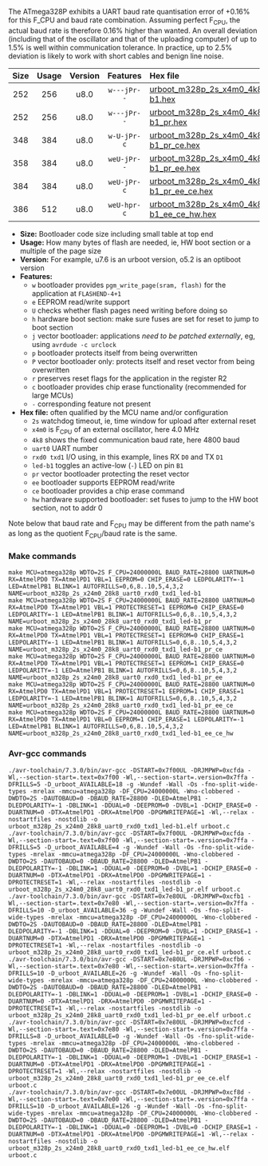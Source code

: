 The ATmega328P exhibits a UART baud rate quantisation error of +0.16% for this F_CPU and baud rate combination. Assuming perfect F<sub>CPU</sub>, the actual baud rate is therefore 0.16% higher than wanted. An overall deviation (including that of the oscillator and that of the uploading computer) of up to 1.5% is well within communication tolerance. In practice, up to 2.5% deviation is likely to work with short cables and benign line noise.

|Size|Usage|Version|Features|Hex file|
|:-:|:-:|:-:|:-:|:--|
|252|256|u8.0|`w---jPr--`|[urboot_m328p_2s_x4m0_4k8_uart0_rxd0_txd1_led-b1.hex](https://raw.githubusercontent.com/stefanrueger/urboot.hex/main/mcus/atmega328p/watchdog_2_s/external_oscillator_x/%2B4m000000_hz/%2B%2B%2B4k8_baud/uart0_rxd0_txd1/led-b1/urboot_m328p_2s_x4m0_4k8_uart0_rxd0_txd1_led-b1.hex)|
|252|256|u8.0|`w---jPr--`|[urboot_m328p_2s_x4m0_4k8_uart0_rxd0_txd1_led-b1_pr.hex](https://raw.githubusercontent.com/stefanrueger/urboot.hex/main/mcus/atmega328p/watchdog_2_s/external_oscillator_x/%2B4m000000_hz/%2B%2B%2B4k8_baud/uart0_rxd0_txd1/led-b1/urboot_m328p_2s_x4m0_4k8_uart0_rxd0_txd1_led-b1_pr.hex)|
|348|384|u8.0|`w-U-jPr-c`|[urboot_m328p_2s_x4m0_4k8_uart0_rxd0_txd1_led-b1_pr_ce.hex](https://raw.githubusercontent.com/stefanrueger/urboot.hex/main/mcus/atmega328p/watchdog_2_s/external_oscillator_x/%2B4m000000_hz/%2B%2B%2B4k8_baud/uart0_rxd0_txd1/led-b1/urboot_m328p_2s_x4m0_4k8_uart0_rxd0_txd1_led-b1_pr_ce.hex)|
|358|384|u8.0|`weU-jPr--`|[urboot_m328p_2s_x4m0_4k8_uart0_rxd0_txd1_led-b1_pr_ee.hex](https://raw.githubusercontent.com/stefanrueger/urboot.hex/main/mcus/atmega328p/watchdog_2_s/external_oscillator_x/%2B4m000000_hz/%2B%2B%2B4k8_baud/uart0_rxd0_txd1/led-b1/urboot_m328p_2s_x4m0_4k8_uart0_rxd0_txd1_led-b1_pr_ee.hex)|
|384|384|u8.0|`weU-jPr-c`|[urboot_m328p_2s_x4m0_4k8_uart0_rxd0_txd1_led-b1_pr_ee_ce.hex](https://raw.githubusercontent.com/stefanrueger/urboot.hex/main/mcus/atmega328p/watchdog_2_s/external_oscillator_x/%2B4m000000_hz/%2B%2B%2B4k8_baud/uart0_rxd0_txd1/led-b1/urboot_m328p_2s_x4m0_4k8_uart0_rxd0_txd1_led-b1_pr_ee_ce.hex)|
|386|512|u8.0|`weU-hpr-c`|[urboot_m328p_2s_x4m0_4k8_uart0_rxd0_txd1_led-b1_ee_ce_hw.hex](https://raw.githubusercontent.com/stefanrueger/urboot.hex/main/mcus/atmega328p/watchdog_2_s/external_oscillator_x/%2B4m000000_hz/%2B%2B%2B4k8_baud/uart0_rxd0_txd1/led-b1/urboot_m328p_2s_x4m0_4k8_uart0_rxd0_txd1_led-b1_ee_ce_hw.hex)|

- **Size:** Bootloader code size including small table at top end
- **Usage:** How many bytes of flash are needed, ie, HW boot section or a multiple of the page size
- **Version:** For example, u7.6 is an urboot version, o5.2 is an optiboot version
- **Features:**
  + `w` bootloader provides `pgm_write_page(sram, flash)` for the application at `FLASHEND-4+1`
  + `e` EEPROM read/write support
  + `U` checks whether flash pages need writing before doing so
  + `h` hardware boot section: make sure fuses are set for reset to jump to boot section
  + `j` vector bootloader: applications *need to be patched externally*, eg, using `avrdude -c urclock`
  + `p` bootloader protects itself from being overwritten
  + `P` vector bootloader only: protects itself and reset vector from being overwritten
  + `r` preserves reset flags for the application in the register R2
  + `c` bootloader provides chip erase functionality (recommended for large MCUs)
  + `-` corresponding feature not present
- **Hex file:** often qualified by the MCU name and/or configuration
  + `2s` watchdog timeout, ie, time window for upload after external reset
  + `x4m0` is F<sub>CPU</sub> of an external oscillator, here 4.0 MHz
  + `4k8` shows the fixed communication baud rate, here 4800 baud
  + `uart0` UART number
  + `rxd0 txd1` I/O using, in this example, lines RX `D0` and TX `D1`
  + `led-b1` toggles an active-low (`-`) LED on pin `B1`
  + `pr` vector bootloader protecting the reset vector
  + `ee` bootloader supports EEPROM read/write
  + `ce` bootloader provides a chip erase command
  + `hw` hardware supported bootloader: set fuses to jump to the HW boot section, not to addr 0


Note below that baud rate and F<sub>CPU</sub> may be different from the path name's as long as the quotient F<sub>CPU</sub>/baud rate is the same.

### Make commands
```
make MCU=atmega328p WDTO=2S F_CPU=24000000L BAUD_RATE=28800 UARTNUM=0 RX=AtmelPD0 TX=AtmelPD1 VBL=1 EEPROM=0 CHIP_ERASE=0 LEDPOLARITY=-1 LED=AtmelPB1 BLINK=1 AUTOFRILLS=0,6,8..10,5,4,3,2 NAME=urboot_m328p_2s_x24m0_28k8_uart0_rxd0_txd1_led-b1
make MCU=atmega328p WDTO=2S F_CPU=24000000L BAUD_RATE=28800 UARTNUM=0 RX=AtmelPD0 TX=AtmelPD1 VBL=1 PROTECTRESET=1 EEPROM=0 CHIP_ERASE=0 LEDPOLARITY=-1 LED=AtmelPB1 BLINK=1 AUTOFRILLS=0,6,8..10,5,4,3,2 NAME=urboot_m328p_2s_x24m0_28k8_uart0_rxd0_txd1_led-b1_pr
make MCU=atmega328p WDTO=2S F_CPU=24000000L BAUD_RATE=28800 UARTNUM=0 RX=AtmelPD0 TX=AtmelPD1 VBL=1 PROTECTRESET=1 EEPROM=0 CHIP_ERASE=1 LEDPOLARITY=-1 LED=AtmelPB1 BLINK=1 AUTOFRILLS=0,6,8..10,5,4,3,2 NAME=urboot_m328p_2s_x24m0_28k8_uart0_rxd0_txd1_led-b1_pr_ce
make MCU=atmega328p WDTO=2S F_CPU=24000000L BAUD_RATE=28800 UARTNUM=0 RX=AtmelPD0 TX=AtmelPD1 VBL=1 PROTECTRESET=1 EEPROM=1 CHIP_ERASE=0 LEDPOLARITY=-1 LED=AtmelPB1 BLINK=1 AUTOFRILLS=0,6,8..10,5,4,3,2 NAME=urboot_m328p_2s_x24m0_28k8_uart0_rxd0_txd1_led-b1_pr_ee
make MCU=atmega328p WDTO=2S F_CPU=24000000L BAUD_RATE=28800 UARTNUM=0 RX=AtmelPD0 TX=AtmelPD1 VBL=1 PROTECTRESET=1 EEPROM=1 CHIP_ERASE=1 LEDPOLARITY=-1 LED=AtmelPB1 BLINK=1 AUTOFRILLS=0,6,8..10,5,4,3,2 NAME=urboot_m328p_2s_x24m0_28k8_uart0_rxd0_txd1_led-b1_pr_ee_ce
make MCU=atmega328p WDTO=2S F_CPU=24000000L BAUD_RATE=28800 UARTNUM=0 RX=AtmelPD0 TX=AtmelPD1 VBL=0 EEPROM=1 CHIP_ERASE=1 LEDPOLARITY=-1 LED=AtmelPB1 BLINK=1 AUTOFRILLS=0,6,8..10,5,4,3,2 NAME=urboot_m328p_2s_x24m0_28k8_uart0_rxd0_txd1_led-b1_ee_ce_hw
```

### Avr-gcc commands
```
./avr-toolchain/7.3.0/bin/avr-gcc -DSTART=0x7f00UL -DRJMPWP=0xcfda -Wl,--section-start=.text=0x7f00 -Wl,--section-start=.version=0x7ffa -DFRILLS=5 -D_urboot_AVAILABLE=18 -g -Wundef -Wall -Os -fno-split-wide-types -mrelax -mmcu=atmega328p -DF_CPU=24000000L -Wno-clobbered -DWDTO=2S -DAUTOBAUD=0 -DBAUD_RATE=28800 -DLED=AtmelPB1 -DLEDPOLARITY=-1 -DBLINK=1 -DDUAL=0 -DEEPROM=0 -DVBL=1 -DCHIP_ERASE=0 -DUARTNUM=0 -DTX=AtmelPD1 -DRX=AtmelPD0 -DPGMWRITEPAGE=1 -Wl,--relax -nostartfiles -nostdlib -o urboot_m328p_2s_x24m0_28k8_uart0_rxd0_txd1_led-b1.elf urboot.c
./avr-toolchain/7.3.0/bin/avr-gcc -DSTART=0x7f00UL -DRJMPWP=0xcfda -Wl,--section-start=.text=0x7f00 -Wl,--section-start=.version=0x7ffa -DFRILLS=5 -D_urboot_AVAILABLE=4 -g -Wundef -Wall -Os -fno-split-wide-types -mrelax -mmcu=atmega328p -DF_CPU=24000000L -Wno-clobbered -DWDTO=2S -DAUTOBAUD=0 -DBAUD_RATE=28800 -DLED=AtmelPB1 -DLEDPOLARITY=-1 -DBLINK=1 -DDUAL=0 -DEEPROM=0 -DVBL=1 -DCHIP_ERASE=0 -DUARTNUM=0 -DTX=AtmelPD1 -DRX=AtmelPD0 -DPGMWRITEPAGE=1 -DPROTECTRESET=1 -Wl,--relax -nostartfiles -nostdlib -o urboot_m328p_2s_x24m0_28k8_uart0_rxd0_txd1_led-b1_pr.elf urboot.c
./avr-toolchain/7.3.0/bin/avr-gcc -DSTART=0x7e80UL -DRJMPWP=0xcfb1 -Wl,--section-start=.text=0x7e80 -Wl,--section-start=.version=0x7ffa -DFRILLS=10 -D_urboot_AVAILABLE=36 -g -Wundef -Wall -Os -fno-split-wide-types -mrelax -mmcu=atmega328p -DF_CPU=24000000L -Wno-clobbered -DWDTO=2S -DAUTOBAUD=0 -DBAUD_RATE=28800 -DLED=AtmelPB1 -DLEDPOLARITY=-1 -DBLINK=1 -DDUAL=0 -DEEPROM=0 -DVBL=1 -DCHIP_ERASE=1 -DUARTNUM=0 -DTX=AtmelPD1 -DRX=AtmelPD0 -DPGMWRITEPAGE=1 -DPROTECTRESET=1 -Wl,--relax -nostartfiles -nostdlib -o urboot_m328p_2s_x24m0_28k8_uart0_rxd0_txd1_led-b1_pr_ce.elf urboot.c
./avr-toolchain/7.3.0/bin/avr-gcc -DSTART=0x7e80UL -DRJMPWP=0xcfb6 -Wl,--section-start=.text=0x7e80 -Wl,--section-start=.version=0x7ffa -DFRILLS=10 -D_urboot_AVAILABLE=26 -g -Wundef -Wall -Os -fno-split-wide-types -mrelax -mmcu=atmega328p -DF_CPU=24000000L -Wno-clobbered -DWDTO=2S -DAUTOBAUD=0 -DBAUD_RATE=28800 -DLED=AtmelPB1 -DLEDPOLARITY=-1 -DBLINK=1 -DDUAL=0 -DEEPROM=1 -DVBL=1 -DCHIP_ERASE=0 -DUARTNUM=0 -DTX=AtmelPD1 -DRX=AtmelPD0 -DPGMWRITEPAGE=1 -DPROTECTRESET=1 -Wl,--relax -nostartfiles -nostdlib -o urboot_m328p_2s_x24m0_28k8_uart0_rxd0_txd1_led-b1_pr_ee.elf urboot.c
./avr-toolchain/7.3.0/bin/avr-gcc -DSTART=0x7e80UL -DRJMPWP=0xcfcd -Wl,--section-start=.text=0x7e80 -Wl,--section-start=.version=0x7ffa -DFRILLS=8 -D_urboot_AVAILABLE=0 -g -Wundef -Wall -Os -fno-split-wide-types -mrelax -mmcu=atmega328p -DF_CPU=24000000L -Wno-clobbered -DWDTO=2S -DAUTOBAUD=0 -DBAUD_RATE=28800 -DLED=AtmelPB1 -DLEDPOLARITY=-1 -DBLINK=1 -DDUAL=0 -DEEPROM=1 -DVBL=1 -DCHIP_ERASE=1 -DUARTNUM=0 -DTX=AtmelPD1 -DRX=AtmelPD0 -DPGMWRITEPAGE=1 -DPROTECTRESET=1 -Wl,--relax -nostartfiles -nostdlib -o urboot_m328p_2s_x24m0_28k8_uart0_rxd0_txd1_led-b1_pr_ee_ce.elf urboot.c
./avr-toolchain/7.3.0/bin/avr-gcc -DSTART=0x7e00UL -DRJMPWP=0xcf8d -Wl,--section-start=.text=0x7e00 -Wl,--section-start=.version=0x7ffa -DFRILLS=10 -D_urboot_AVAILABLE=126 -g -Wundef -Wall -Os -fno-split-wide-types -mrelax -mmcu=atmega328p -DF_CPU=24000000L -Wno-clobbered -DWDTO=2S -DAUTOBAUD=0 -DBAUD_RATE=28800 -DLED=AtmelPB1 -DLEDPOLARITY=-1 -DBLINK=1 -DDUAL=0 -DEEPROM=1 -DVBL=0 -DCHIP_ERASE=1 -DUARTNUM=0 -DTX=AtmelPD1 -DRX=AtmelPD0 -DPGMWRITEPAGE=1 -Wl,--relax -nostartfiles -nostdlib -o urboot_m328p_2s_x24m0_28k8_uart0_rxd0_txd1_led-b1_ee_ce_hw.elf urboot.c
```

